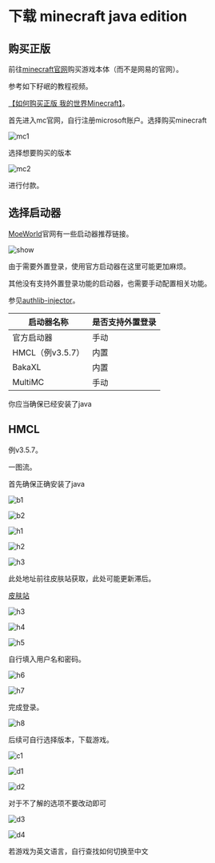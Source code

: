 # 下载 minecraft java edition 
## 购买正版

前往[minecraft官网](https://minecraft.net)购买游戏本体（而不是网易的官网）。

参考如下籽岷的教程视频。

 [【如何购买正版 我的世界Minecraft】](https://www.bilibili.com/video/BV1ta4y1R7Hy/?share_source=copy_web&vd_source=59450cd35a5b1aab4ce7b904c43ffa6a)。

 首先进入mc官网，自行注册microsoft账户。选择购买minecraft

![mc1](https://img2.imgtp.com/2024/05/13/M2T3MJm2.png)

 选择想要购买的版本

 ![mc2](https://img2.imgtp.com/2024/05/13/GjN3MYhM.png)

进行付款。

## 选择启动器

[MoeWorld](https://project.moeworld.tech/)官网有一些启动器推荐链接。

![show](https://img2.imgtp.com/2024/05/14/Le58O8GN.png)

由于需要外置登录，使用官方启动器在这里可能更加麻烦。

其他没有支持外置登录功能的启动器，也需要手动配置相关功能。

参见[authlib-injector](https://github.com/yushijinhun/authlib-injector)。

| 启动器名称       | 是否支持外置登录 |
| ---------------- | ---------------- |
| 官方启动器       | 手动             |
| HMCL（例v3.5.7） | 内置             |
| BakaXL           | 内置             |
| MultiMC          | 手动             |


你应当确保已经安装了java

## HMCL
例v3.5.7。

一图流。

首先确保正确安装了java

![b1](https://img2.imgtp.com/2024/05/14/P4qqn63T.png)

![b2](https://img2.imgtp.com/2024/05/14/mqdbSuKA.png)

![h1](https://img2.imgtp.com/2024/05/13/kCZ8Vc5D.png)

![h2](https://img2.imgtp.com/2024/05/13/Jq7XYGYw.png)

![h3](https://img2.imgtp.com/2024/05/13/pab6fVRU.png)

此处地址前往皮肤站获取，此处可能更新滞后。

[皮肤站](https://skin.moeworld.top)

![h3](https://img2.imgtp.com/2024/05/13/iDLMQESX.png)

![h4](https://img2.imgtp.com/2024/05/13/28JxBxTt.png)

![h5](https://img2.imgtp.com/2024/05/13/T5r2hs5x.png)

自行填入用户名和密码。

![h6](https://img2.imgtp.com/2024/05/13/eTIIEReU.png)

![h7](https://img2.imgtp.com/2024/05/13/mUCtuNJ4.png)

完成登录。

![h8](https://img2.imgtp.com/2024/05/13/TaBxAgEY.png)

后续可自行选择版本，下载游戏。

![c1](https://img2.imgtp.com/2024/05/14/IuTkDore.png)

![d1](https://img2.imgtp.com/2024/05/14/jiCkgIkx.png)

![d2](https://img2.imgtp.com/2024/05/14/EvKoAEvl.png)

对于不了解的选项不要改动即可

![d3](https://img2.imgtp.com/2024/05/14/GrLja7Pk.png)

![d4](https://img2.imgtp.com/2024/05/14/WaIzyh8M.png)

若游戏为英文语言，自行查找如何切换至中文


